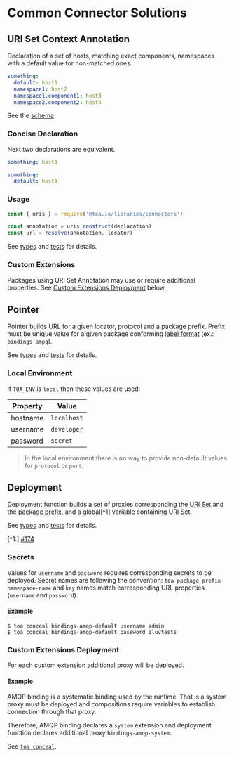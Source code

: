 # Common Connector Solutions

## URI Set Context Annotation

Declaration of a set of hosts, matching exact components, namespaces with a default value for
non-matched ones.

```yaml
something:
  default: host1
  namespace1: host2
  namespace1.component1: host3
  namespace2.component2: host4
```

See the [schema](src/uris/.construct/schema.yaml).

### Concise Declaration

Next two declarations are equivalent.

```yaml
something: host1
```

```yaml
something:
  default: host1
```

### Usage

```javascript
const { uris } = require('@toa.io/libraries/connectors')

const annotation = uris.construct(declaration)
const url = resolve(annotation, locator)
```

See [types](types/uris.d.ts) and [tests](test/uris.test.js) for details.

### Custom Extensions

Packages using URI Set Annotation may use or require additional properties.
See [Custom Extensions Deployment](#custom-extensions-deployment) below.

## Pointer

Pointer builds URL for a given locator, protocol and a package prefix. Prefix must be unique value
for a given package conforming [label format](#) (ex.: `bindings-ampq`).

See [types](types/pointer.d.ts) and [tests](test/pointer.test.js) for details.

### Local Environment

If `TOA_ENV` is `local` then these values are used:

| Property | Value       |
|----------|-------------|
| hostname | `localhost` |
| username | `developer` |
| password | `secret`    |

> In the local environment there is no way to provide non-default values for `protocol` or `port`.

## Deployment

Deployment function builds a set of proxies corresponding the [URI Set](#uri-set-context-annotation)
and the [package prefix](#pointer), and a global[^1] variable containing URI Set.

See [types](types/deployment.d.ts) and [tests](test/deployment.test.js) for details.

[^1:] [#174](https://github.com/toa-io/toa/issues/174)

### Secrets

Values for `username` and `password` requires corresponding secrets to be deployed. Secret names are
following the convention: `toa-package-prefix-namespace-name` and `key` names match corresponding
URL properties (`username` and `password`).

#### Example

```shell
$ toa conceal bindings-amqp-default username admin
$ toa conceal bindings-amqp-default password iluvtests
```

### Custom Extensions Deployment

For each custom extension additional proxy will be deployed.

#### Example

AMQP binding is a systematic binding used by the runtime. That is a system proxy must be deployed
and compositions require variables to establish connection through that proxy.

Therefore, AMQP binding declares a `system` extension and deployment function declares additional
proxy `bindings-amqp-system`.

See [`toa conceal`](../../runtime/cli/readme.md#conceal).
